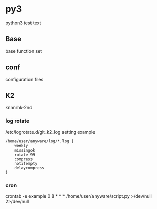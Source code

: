 # py3
python3 test text

## Base
base function set

## conf
configuration files

## K2
knnnrhk-2nd

### log rotate
/etc/logrotate.d/git_k2_log setting example


    /home/user/anyware/log/*.log {
        weekly
        missingok
        rotate 99
        compress
        notifempty
        delaycompress
    }

### cron
crontab -e example
    0 8 * * * /home/user/anyware/script.py >/dev/null 2>/dev/null
